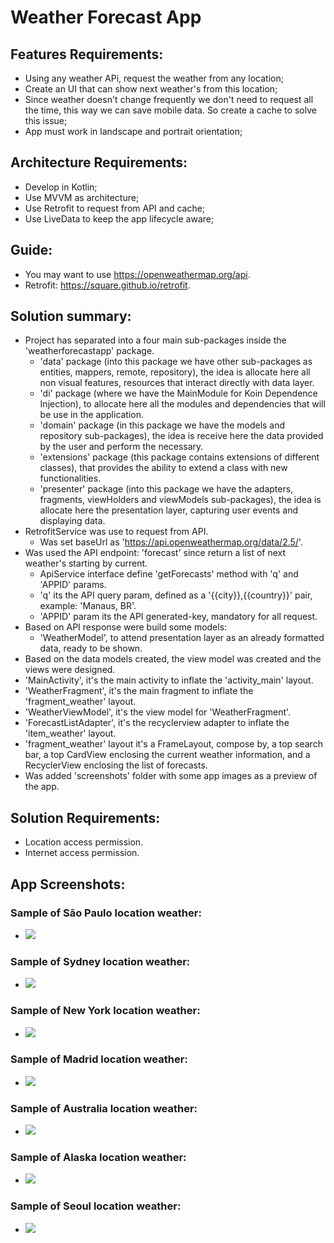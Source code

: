 # Weather Forecast App

## Features Requirements:
 * Using any weather APi, request the weather from any location;
 * Create an UI that can show next weather's from this location;
 * Since weather doesn't change frequently we don't need to request all the time, this way we can save mobile data. So create a cache to solve this issue;
 * App must work in landscape and portrait orientation;

## Architecture Requirements:
 * Develop in Kotlin;
 * Use MVVM as architecture;
 * Use Retrofit to request from API and cache;
 * Use LiveData to keep the app lifecycle aware;

## Guide:
 * You may want to use https://openweathermap.org/api.
 * Retrofit: https://square.github.io/retrofit.

## Solution summary:
 * Project has separated into a four main sub-packages inside the 'weatherforecastapp' package.
   * 'data' package (into this package we have other sub-packages as entities, mappers, remote, repository), the idea is allocate here all non visual features, resources that interact directly with data layer.
   * 'di' package (where we have the MainModule for Koin Dependence Injection), to allocate here all the modules and dependencies that will be use in the application.
   * 'domain' package (in this package we have the models and repository sub-packages), the idea is receive here the data provided by the user and perform the necessary.
   * 'extensions' package (this package contains extensions of different classes), that provides the ability to extend a class with new functionalities.
   * 'presenter' package (into this package we have the adapters, fragments, viewHolders and viewModels sub-packages), the idea is allocate here the presentation layer, capturing user events and displaying data.
 * RetrofitService was use to request from API.
   * Was set baseUrl as 'https://api.openweathermap.org/data/2.5/'.
 * Was used the API endpoint: 'forecast' since return a list of next weather's starting by current.
   * ApiService interface define 'getForecasts' method with 'q' and 'APPID' params.
   * 'q' its the API query param, defined as a '{{city}},{{country}}' pair, example: 'Manaus, BR'.
   * 'APPID' param its the API generated-key,  mandatory  for all request.
 * Based on API response were build some models:
   * 'WeatherModel', to attend presentation layer as an already formatted data, ready to be shown.
 * Based on the data models created, the view model was created and the views were designed.
 * 'MainActivity', it's the main activity to inflate the 'activity_main' layout.
 * 'WeatherFragment', it's the main fragment to inflate the 'fragment_weather' layout.
 * 'WeatherViewModel', it's the view model for 'WeatherFragment'.
 * 'ForecastListAdapter', it's the recyclerview adapter to inflate the 'item_weather' layout.
 * 'fragment_weather' layout it's a FrameLayout, compose by, a top search bar, a top CardView enclosing the current weather information, and a RecyclerView enclosing the list of forecasts.
 * Was added 'screenshots' folder with some app images as a preview of the app.

## Solution Requirements:
 * Location access permission.
 * Internet access permission.

## App Screenshots:

### Sample of São Paulo location weather:
 * ![](app/screenshots/Screenshot_20220712_193454.png)

### Sample of Sydney location weather:
 * ![](app/screenshots/Screenshot_20220712_193715.png)

### Sample of New York location weather:
 * ![](app/screenshots/Screenshot_20220712_193756.png)

### Sample of Madrid location weather:
 * ![](app/screenshots/Screenshot_20220712_193819.png)

### Sample of Australia location weather:
 * ![](app/screenshots/Screenshot_20220712_193859.png)

### Sample of Alaska location weather:
 * ![](app/screenshots/Screenshot_20220712_193924.png)

### Sample of Seoul location weather:
 * ![](app/screenshots/Screenshot_20220712_194029.png)